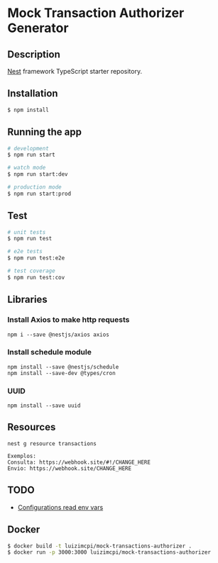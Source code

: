 # Mock Transaction Authorizer Generator

## Description

[Nest](https://github.com/nestjs/nest) framework TypeScript starter repository.

## Installation

```bash
$ npm install
```

## Running the app

```bash
# development
$ npm run start

# watch mode
$ npm run start:dev

# production mode
$ npm run start:prod
```

## Test

```bash
# unit tests
$ npm run test

# e2e tests
$ npm run test:e2e

# test coverage
$ npm run test:cov
```

## Libraries

### Install Axios to make http requests
```
npm i --save @nestjs/axios axios
```

### Install schedule module
``` 
npm install --save @nestjs/schedule
npm install --save-dev @types/cron
```

### UUID
```
npm install --save uuid
```

## Resources

```
nest g resource transactions
```

```
Exemplos:
Consulta: https://webhook.site/#!/CHANGE_HERE
Envio: https://webhook.site/CHANGE_HERE
```

## TODO 

- [Configurations read env vars](https://docs.nestjs.com/techniques/configuration)

## Docker

```bash
$ docker build -t luizimcpi/mock-transactions-authorizer .
$ docker run -p 3000:3000 luizimcpi/mock-transactions-authorizer
```

